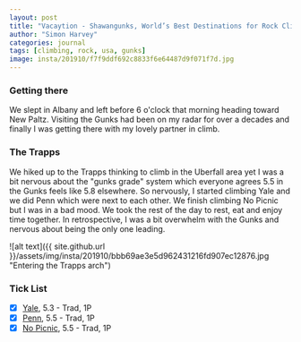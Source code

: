 ```yaml
---
layout: post
title: "Vacaytion - Shawangunks, World’s Best Destinations for Rock Climbing"
author: "Simon Harvey"
categories: journal
tags: [climbing, rock, usa, gunks]
image: insta/201910/f7f9ddf692c8833f6e64487d9f071f7d.jpg
---
```


### Getting there
We slept in Albany and left before 6 o'clock that morning heading toward New Paltz.  Visiting the Gunks had been on my radar for over a decades and finally I was getting there with my lovely partner in climb.

### The Trapps
We hiked up to the Trapps thinking to climb in the Uberfall area yet I was a bit nervous about the "gunks grade" system which everyone agrees 5.5 in the Gunks feels like 5.8 elsewhere.  So nervously, I started climbing Yale and we did Penn which were next to each other.  We finish climbing No Picnic but I was in a bad mood.  We took the rest of the day to rest, eat and enjoy time together.  In retrospective, I was a bit overwhelm with the Gunks and nervous about being the only one leading.

![alt text]({{ site.github.url }}/assets/img/insta/201910/bbb69ae3e5d962431216fd907ec12876.jpg "Entering the Trapps arch")

### Tick List
- [x] [Yale](https://www.mountainproject.com/route/109149831/yale), 5.3 - Trad, 1P
- [x] [Penn](https://www.mountainproject.com/route/113805195/penn), 5.5 - Trad, 1P
- [x] [No Picnic](https://www.mountainproject.com/route/106133879/no-picnic), 5.5 - Trad, 1P
